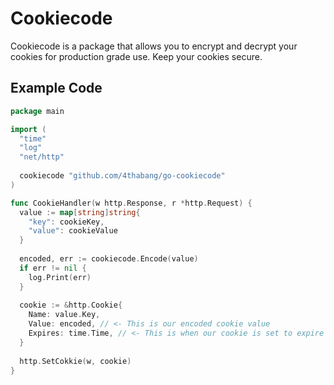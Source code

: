 # Cookiecode
Cookiecode is a package that allows you to encrypt and decrypt your cookies for production grade use. Keep your cookies secure.

## Example Code
```go
package main

import (
  "time"
  "log"
  "net/http"
  
  cookiecode "github.com/4thabang/go-cookiecode"
)

func CookieHandler(w http.Response, r *http.Request) {
  value := map[string]string{
    "key": cookieKey,
    "value": cookieValue
  }
  
  encoded, err := cookiecode.Encode(value)
  if err != nil {
    log.Print(err)
  }
  
  cookie := &http.Cookie{
    Name: value.Key,
    Value: encoded, // <- This is our encoded cookie value
    Expires: time.Time, // <- This is when our cookie is set to expire
  }
  
  http.SetCokkie(w, cookie)
}
```
